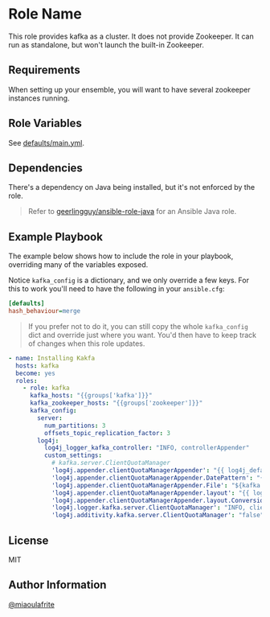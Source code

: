 Role Name
=========

This role provides kafka as a cluster.
It does not provide Zookeeper.
It can run as standalone, but won't launch the built-in Zookeeper.

Requirements
------------

When setting up your ensemble, you will want to have several zookeeper instances running.

Role Variables
--------------

See [defaults/main.yml](defaults/main.yml).

Dependencies
------------

There's a dependency on Java being installed, but it's not enforced by the role.

> Refer to [geerlingguy/ansible-role-java](https://github.com/geerlingguy/ansible-role-java) for an Ansible Java role.

Example Playbook
----------------

The example below shows how to include the role in your playbook, overriding many of the variables exposed.

Notice `kafka_config` is a dictionary, and we only override a few keys.
For this to work you'll need to have the following in your `ansible.cfg`: 

```ini
[defaults]
hash_behaviour=merge
```

> If you prefer not to do it, you can still copy the whole `kafka_config` dict and override just where you want.
You'd then have to keep track of changes when this role updates.

```yaml
- name: Installing Kakfa
  hosts: kafka
  become: yes
  roles:
    - role: kafka
      kafka_hosts: "{{groups['kafka']}}"
      kafka_zookeeper_hosts: "{{groups['zookeeper']}}"
      kafka_config:
        server:
          num_partitions: 3
          offsets_topic_replication_factor: 3
        log4j:
          log4j_logger_kafka_controller: "INFO, controllerAppender"
          custom_settings:
            # kafka.server.ClientQuotaManager
            'log4j.appender.clientQuotaManagerAppender': "{{ log4j_default_file_appender_class }}"
            'log4j.appender.clientQuotaManagerAppender.DatePattern': "{{ log4j_default_file_appender_date_pattern }}"
            'log4j.appender.clientQuotaManagerAppender.File': "${kafka.logs.dir}/client-quota-manager.log"
            'log4j.appender.clientQuotaManagerAppender.layout': "{{ log4j_default_pattern_layout_class }}"
            'log4j.appender.clientQuotaManagerAppender.layout.ConversionPattern': "{{ log4j_default_conversion_pattern }}"
            'log4j.logger.kafka.server.ClientQuotaManager': "INFO, clientQuotaManagerAppender"
            'log4j.additivity.kafka.server.ClientQuotaManager': "false"
```

License
-------

MIT

Author Information
------------------

[@miaoulafrite](https://github.com/miaoulafrite)
